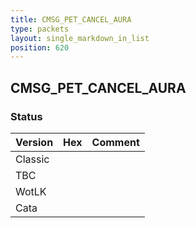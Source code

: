 ```yaml
---
title: CMSG_PET_CANCEL_AURA
type: packets
layout: single_markdown_in_list
position: 620
---
```


## CMSG_PET_CANCEL_AURA

### Status

Version | Hex | Comment
---------- | ---------- | ---------- 
Classic |  |  
TBC |  |  
WotLK |  |  
Cata |  |  
